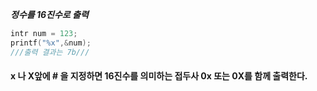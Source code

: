***정수를 16진수로 출력***
```C
intr num = 123;
printf("%x",&num);
///출력 결과는 7b///
```


#### x 나 X앞에 # 을 지정하면 16진수를 의미하는  접두사 0x 또는 0X를 함께 출력한다. ####

